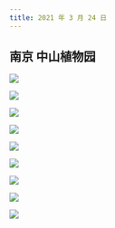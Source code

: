 ```yaml
---
title: 2021 年 3 月 24 日
---
```


## 南京 中山植物园

![](http://r.photo.store.qq.com/psc?/V12to3FW3aSvFz/TmEUgtj9EK6.7V8ajmQrEAO39PBqrjrx2HRRbyFg.ukY1yDDKtCjUDCfr*lyY5IBabLWQ*sL5DHQim0E5CQoXLl*L9KaZ6rQtqDVBPiWwzE!/r)

![](http://r.photo.store.qq.com/psc?/V12to3FW3aSvFz/TmEUgtj9EK6.7V8ajmQrEBFH.T1Oa94QZ1Cd4IkEGb1QeNRSzvB.mHQ0I51M832jocXokIvJben3a03*TKr62dv7u5s7TZiqQGJjXCsLjBY!/r)

![](http://r.photo.store.qq.com/psc?/V12to3FW3aSvFz/TmEUgtj9EK6.7V8ajmQrEA*RPsdrdu8d.L4mBidr354k11VRrnfY7lIMGEg5e1vCivVJT9gndPzoaxvWTGIUnQYQlUVp7f8hsaCg650JdZs!/r)

![](http://r.photo.store.qq.com/psc?/V12to3FW3aSvFz/TmEUgtj9EK6.7V8ajmQrEGBYzhExyTzC37yglEFh7k6tHeDAfBhBQ25o2XoWP0jW2kbuxMak.K0vDUkoOx*p9MMYHGkFju0*OttR49XgQf4!/r)

![](http://r.photo.store.qq.com/psc?/V12to3FW3aSvFz/TmEUgtj9EK6.7V8ajmQrEPTwmgYeMJWicMe3tfRyiqPTSBvE7apQcg8po2nKb8yG.Si9hyH7eVNeOeKVGOt9O8bB28zE1SndNqWcSkUy36Y!/r)

![](http://r.photo.store.qq.com/psc?/V12to3FW3aSvFz/TmEUgtj9EK6.7V8ajmQrEP3qMfYBf7RqVZrJ9FeJsWLrwkzEJJyK2aB5rdyfBTUf90Ve2wNz8n.WkUK6qfRjFLcJ36UNQBWIkzpnsQNfp5g!/r)

![](http://r.photo.store.qq.com/psc?/V12to3FW3aSvFz/TmEUgtj9EK6.7V8ajmQrEP1LsVNj4y5WnO0rYfZMJq9zVY846Xrzye4ZpLH61S0VNMvuH1v2vgC7y5FRMXNyplhdyeBmeOhTx7piI80Qb8g!/r)

![](http://r.photo.store.qq.com/psc?/V12to3FW3aSvFz/TmEUgtj9EK6.7V8ajmQrENO6XT4UWj.qzqTth*7IQ7lJhVzdDAi1ikdzqBsunJHVT2jTlpYrs1Jd2OKHxRisy6yEL4*R*2IxcCytF9t5zd0!/r)

![](http://r.photo.store.qq.com/psc?/V12to3FW3aSvFz/TmEUgtj9EK6.7V8ajmQrEBe4RfmBDsMgwDVh50XhBwlWc.*08QSwUtCku*0irALEpkAI6acFQWcdzbWntAXzpecUbVTGZuK.xITEkm6hUMM!/r)
